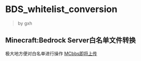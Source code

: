 # BDS_whitelist_conversion
> by gxh
## Minecraft:Bedrock Server白名单文件转换
极大地方便对白名单进行操作
[MCbbs即将上传](http://)
